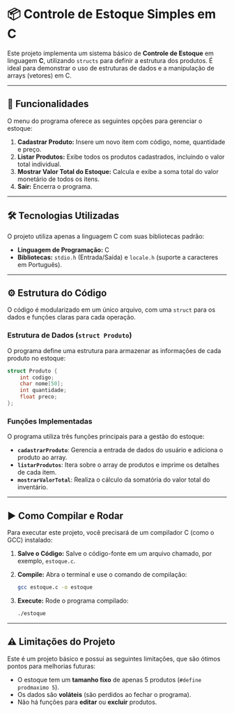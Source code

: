 # 📦 Controle de Estoque Simples em C

Este projeto implementa um sistema básico de **Controle de Estoque** em linguagem **C**, utilizando `structs` para definir a estrutura dos produtos. É ideal para demonstrar o uso de estruturas de dados e a manipulação de arrays (vetores) em C.

---

## 🚀 Funcionalidades

O menu do programa oferece as seguintes opções para gerenciar o estoque:

1.  **Cadastrar Produto:** Insere um novo item com código, nome, quantidade e preço.
2.  **Listar Produtos:** Exibe todos os produtos cadastrados, incluindo o valor total individual.
3.  **Mostrar Valor Total do Estoque:** Calcula e exibe a soma total do valor monetário de todos os itens.
4.  **Sair:** Encerra o programa.

---

## 🛠 Tecnologias Utilizadas

O projeto utiliza apenas a linguagem C com suas bibliotecas padrão:

* **Linguagem de Programação:** C
* **Bibliotecas:** `stdio.h` (Entrada/Saída) e `locale.h` (suporte a caracteres em Português).

---

## ⚙️ Estrutura do Código

O código é modularizado em um único arquivo, com uma `struct` para os dados e funções claras para cada operação.

### Estrutura de Dados (`struct Produto`)

O programa define uma estrutura para armazenar as informações de cada produto no estoque:

```c
struct Produto {
    int codigo;
    char nome[50];
    int quantidade;
    float preco;
};

```

### Funções Implementadas

O programa utiliza três funções principais para a gestão do estoque:

* **`cadastrarProduto`**: Gerencia a entrada de dados do usuário e adiciona o produto ao array.
* **`listarProdutos`**: Itera sobre o array de produtos e imprime os detalhes de cada item.
* **`mostrarValorTotal`**: Realiza o cálculo da somatória do valor total do inventário.

---

## ▶️ Como Compilar e Rodar

Para executar este projeto, você precisará de um compilador C (como o GCC) instalado:

1.  **Salve o Código:** Salve o código-fonte em um arquivo chamado, por exemplo, `estoque.c`.

2.  **Compile:** Abra o terminal e use o comando de compilação:

    ```bash
    gcc estoque.c -o estoque
    ```

3.  **Execute:** Rode o programa compilado:

    ```bash
    ./estoque
    ```

---

## ⚠️ Limitações do Projeto

Este é um projeto básico e possui as seguintes limitações, que são ótimos pontos para melhorias futuras:

* O estoque tem um **tamanho fixo** de apenas 5 produtos (`#define prodmaximo 5`).
* Os dados são **voláteis** (são perdidos ao fechar o programa).
* Não há funções para **editar** ou **excluir** produtos.
